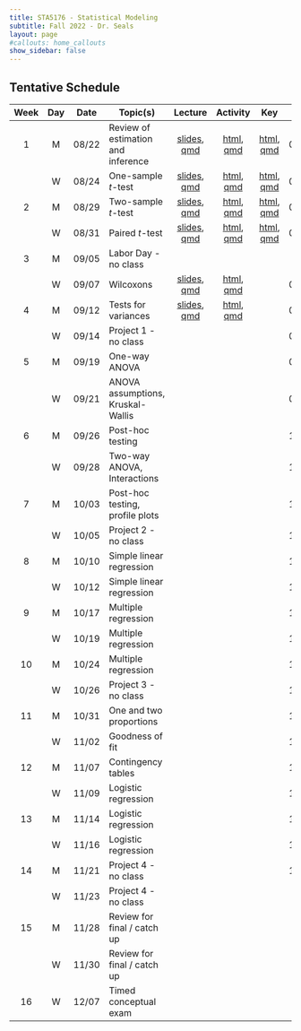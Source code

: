 ```yaml
---
title: STA5176 - Statistical Modeling
subtitle: Fall 2022 - Dr. Seals
layout: page
#callouts: home_callouts
show_sidebar: false
---
```


## Tentative Schedule

| Week | Day | Date  | Topic(s)                           |                            Lecture                            | Activity | Key | Due |
|:-:|:-:|:-:|---------|:-:|:-:|:-:|:-:|
| 1    | M   | 08/22 | Review of estimation and inference | [slides](https://samanthaseals.github.io/STA5176/slides/L01.html), [qmd](https://github.com/samanthaseals/STA5176/blob/main/slides/L01.qmd) | [html](https://samanthaseals.github.io/STA5176/activities/A01.html), [qmd](https://github.com/samanthaseals/STA5176/blob/main/activities/A01.qmd)  | [html](https://samanthaseals.github.io/STA5176/activities/keys/A01key.html), [qmd](https://github.com/samanthaseals/STA5176/blob/main/slides/A01key.qmd) | 08/28 |
|      | W   | 08/24 | One-sample *t*-test                | [slides](https://samanthaseals.github.io/STA5176/slides/L02.html), [qmd](https://github.com/samanthaseals/STA5176/blob/main/slides/L02.qmd) | [html](https://samanthaseals.github.io/STA5176/activities/A02.html), [qmd](https://github.com/samanthaseals/STA5176/blob/main/activities/A02.qmd) | [html](https://samanthaseals.github.io/STA5176/activities/keys/A02key.html), [qmd](https://github.com/samanthaseals/STA5176/blob/main/slides/A02key.qmd)  | 08/28 |
| 2    | M   | 08/29 | Two-sample *t*-test                | [slides](https://samanthaseals.github.io/STA5176/slides/L03.html), [qmd](https://github.com/samanthaseals/STA5176/blob/main/slides/L03.qmd) | [html](https://samanthaseals.github.io/STA5176/activities/A03.html), [qmd](https://github.com/samanthaseals/STA5176/blob/main/activities/A03.qmd)  | [html](https://samanthaseals.github.io/STA5176/activities/keys/A03key.html), [qmd](https://github.com/samanthaseals/STA5176/blob/main/slides/A03key.qmd) | 09/04 |
|      | W   | 08/31 | Paired *t*-test                    | [slides](https://samanthaseals.github.io/STA5176/slides/L04.html), [qmd](https://github.com/samanthaseals/STA5176/blob/main/slides/L04.qmd) | [html](https://samanthaseals.github.io/STA5176/activities/A04.html), [qmd](https://github.com/samanthaseals/STA5176/blob/main/activities/A04.qmd)  | [html](https://samanthaseals.github.io/STA5176/activities/keys/A04key.html), [qmd](https://github.com/samanthaseals/STA5176/blob/main/slides/A04key.qmd) | 09/04 |
| 3    | M   | 09/05 | Labor Day - no class                         |  | | | |
|      | W   | 09/07 | Wilcoxons                 | [slides](https://samanthaseals.github.io/STA5176/slides/L05.html), [qmd](https://github.com/samanthaseals/STA5176/blob/main/slides/L05.qmd) | [html](https://samanthaseals.github.io/STA5176/activities/A05.html), [qmd](https://github.com/samanthaseals/STA5176/blob/main/activities/A05.qmd) | | 09/11 |
| 4    | M   | 09/12 | Tests for variances            | [slides](https://samanthaseals.github.io/STA5176/slides/L06.html), [qmd](https://github.com/samanthaseals/STA5176/blob/main/slides/L06.qmd) | [html](https://samanthaseals.github.io/STA5176/activities/A06.html), [qmd](https://github.com/samanthaseals/STA5176/blob/main/activities/A06.qmd)  | | 09/11 |
|      | W   | 09/14 | Project 1 - no class                        |                                                              | | | 09/19 |
| 5    | M   | 09/19 | One-way ANOVA                      |                                                              | | | 09/25 |
|      | W   | 09/21 | ANOVA assumptions, Kruskal-Wallis  |                                                               | | | 09/25 |
| 6    | M   | 09/26 | Post-hoc testing                   |                                                               | | | 10/02 |
|      | W   | 09/28 | Two-way ANOVA, Interactions        |                                                               | | | 10/02 |
| 7    | M   | 10/03 | Post-hoc testing, profile plots    |                                                               | | | 10/09 |
|      | W   | 10/05 | Project 2 - no class                         |                                                               | | | 10/10 |
| 8    | M   | 10/10 | Simple linear regression           |                                                               | | | 10/16 |
|      | W   | 10/12 | Simple linear regression           |                                                               | | | 10/16 |
| 9    | M   | 10/17 | Multiple regression                |                                                               | | | 10/23 |
|      | W   | 10/19 | Multiple regression                |                                                               | | | 10/23 |
| 10   | M   | 10/24 | Multiple regression                |                                                               | | | 10/30 |
|      | W   | 10/26 | Project 3 - no class                         |                                                               | | | 10/31 |
| 11   | M   | 10/31 | One and two proportions            |                                                               | | | 11/06 |
|      | W   | 11/02 | Goodness of fit                    |                                                               | | | 11/06 |
| 12   | M   | 11/07 | Contingency tables                 |                                                               | | | 11/13 |
|      | W   | 11/09 | Logistic regression                |                                                               | | | 11/13 |
| 13   | M   | 11/14 | Logistic regression                |                                                               | | | 11/20 |
|      | W   | 11/16 | Logistic regression                |                                                               | | | 11/20 |
| 14   | M   | 11/21 | Project 4 - no class                         |                                                               | | | 11/28 |
|      | W   | 11/23 | Project 4 - no class          |                                                               | | | |
| 15   | M   | 11/28 | Review for final / catch up                   |                                                               | | | |
|      | W   | 11/30 | Review for final / catch up                    |                                                               | | | |
| 16   | W   | 12/07 | Timed conceptual exam              |                                                               | | | |

